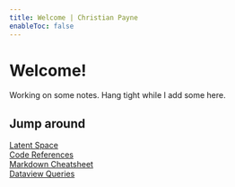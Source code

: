 ```yaml
---
title: Welcome | Christian Payne
enableToc: false
---
```


# Welcome!
Working on some notes. Hang tight while I add some here.

## Jump around
[Latent Space](Latent%20Space.md)  
[Code References](Code%20References.md)  
[Markdown Cheatsheet](Markdown%20Cheatsheet.md)  
[Dataview Queries](Dataview%20Queries.md)